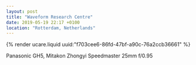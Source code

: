 ```yaml
---
layout: post
title: "Waveform Research Centre"
date: 2019-05-19 22:17 +0100
location: "Rotterdam, Netherlands"
---
```


{% render ucare.liquid uuid:"f703cee6-86fd-47bf-a90c-76a2ccb36661" %}

Panasonic GH5, Mitakon Zhongyi Speedmaster 25mm f/0.95


